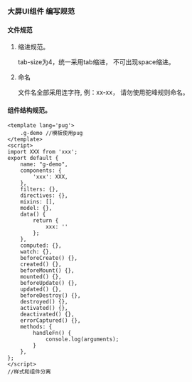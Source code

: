 ### 大屏UI组件 编写规范

#### 文件规范

1. 缩进规范。

   tab-size为4，统一采用tab缩进， 不可出现space缩进。

2. 命名

   文件名全部采用连字符, 例：xx-xx， 请勿使用驼峰规则命名。

#### 组件结构规范。

```vue
<template lang='pug'>
	.g-demo //模板使用pug
</template>
<script>
import XXX from 'xxx';
export default {
	name: "g-demo",
	components: {
		'xxx': XXX,
	},
	filters: {},
	directives: {},
	mixins: [],
	model: {},
	data() {
		return {
		    xxx: ''
		};
	},
	computed: {},
    watch: {},
    beforeCreate() {},
    created() {},
    beforeMount() {},
    mounted() {},
    beforeUpdate() {},
    updated() {},
    beforeDestroy() {},
    destroyed() {},
    activated() {},
    deactivated() {},
    errorCaptured() {},
    methods: {
        handleFn() {
            console.log(arguments);
        }
    },
};
</script>
//样式和组件分离
```